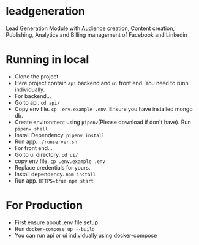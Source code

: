 # leadgeneration
Lead Generation Module with Audience creation, Content creation, Publishing, Analytics and Billing management of Facebook and Linkedin

# Running in local
- Clone the project
- Here project contain `api` backend and `ui` front end. You need to runn individually.
- For backend...
 - Go to api. `cd api/`
 - Copy env file. `cp .env.example .env`. Ensure you have installed mongo db.
 - Create environment using `pipenv`(Please download if don't have). Run `pipenv shell`
 - Install Dependency. `pipenv install`
 - Run app. `./runserver.sh`
- For front end...
 - Go to ui directory. `cd ui/`
 - copy env file. `cp .env.example .env`
 - Replace credentials for yours.
 - Install dependency. `npm install`
 - Run app. `HTTPS=true npm start`

# For Production
- First ensure about .env file setup
- Run `docker-compose up --build`
- You can run api or ui individually using docker-compose

